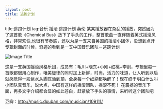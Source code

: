 ```yaml
---
layout: post
title: 逃跑计划
---
```


title:逃跑计划
tag:音乐 摇滚 逃跑计划 英伦
某某播放器在杂乱的播放，突然因为了这首歌《Chemical Bus》放下了手头的工作，整首歌曲一直伴随着英式摇滚风格，非常欢快,也很有节奏感，还以为是一支来自英国的摇滚小团体，没想到点开专辑封面的时候，奇迹的看到是一支中国音乐团队－逃跑计划


![Image Title](http://pic.enorth.com.cn/0/05/93/22/5932229_907740.jpg)

这是一支英国摇滚风格乐团，成员有：毛川+晓东+小刚+红桃+李剑，专辑里每一首歌都很用心制作，唯美旋律的同时加上新鲜，时尚，活力的味道，让人听到以后就感觉得一股泉水从脚底涌到顶，全身每一个细胞都唤醒了！现在终于明白什么叫小团队真音乐，说大点，中国有这样的摇滚团队，摇滚不死！
在震撼的音乐下面，再多文字介绍都会显的如此苍白，赶紧放下手头的事情，来听听这个团队吧


豆瓣：http://music.douban.com/musician/109111/
